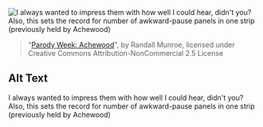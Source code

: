 ![I always wanted to impress them with how well I could hear, didn't you?  Also, this sets the record for number of awkward-pause panels in one strip (previously held by Achewood)](https://imgs.xkcd.com/comics/achewood.png)
> "[Parody Week: Achewood](https://xkcd.com/141/)", by Randall Munroe, licensed under Creative Commons Attribution-NonCommercial 2.5 License

## Alt Text
I always wanted to impress them with how well I could hear, didn't you?  Also, this sets the record for number of awkward-pause panels in one strip (previously held by Achewood)
